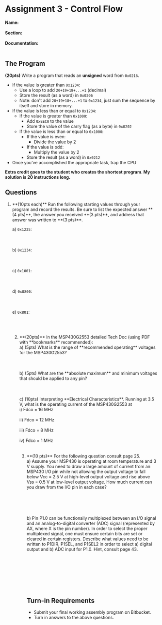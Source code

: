 # Assignment 3 - Control Flow
**Name:**
<br>
<br>
**Section:**
<br>
<br>
**Documentation:**
<br>
<br>

## The Program

**(20pts)** Write a program that reads an **unsigned** word from `0x0216`.

- If the value is greater than `0x1234`: 
    - Use a loop to add `20+19+18+...+1` (decimal)
    - Store the result (as a word) in `0x0206`
    - Note: don't add `20+19+18+...+1` to `0x1234`, just sum the sequence by itself and store in memory.
- If the value is less than or equal to `0x1234`:
    - If the value is greater than `0x1000`:
        - Add `0xEEC0` to the value
        - Store the value of the carry flag (as a byte) in `0x0202`
    - If the value is less than or equal to `0x1000`:
        - If the value is even:
            - Divide the value by 2
        - If the value is odd:
            - Multiply the value by 2
        - Store the result (as a word) in `0x0212`
- Once you've accomplished the appropriate task, trap the CPU

**Extra credit goes to the student who creates the shortest program.  My solution is 20 instructions long.**

## Questions

<ol start="1">
<li> **(10pts each)** Run the following starting values through your program and record the results.  Be sure to list the expected answer **(4 pts)**, the answer you received **(3 pts)**, and address that answer was written to **(3 pts)**.

a) `0x1235`:
<br>
<br>
<br>
<br>
b) `0x1234`:
<br>
<br>
<br>
<br>
c) `0x1001`:
<br>
<br>
<br>
<br>
d) `0x0800`:
<br>
<br>
<br>
<br>
e) `0x801`:
<br>
<br>
<br>
<br>

<ol start="2">
<li> **(20pts)** In the MSP430G2553 detailed Tech Doc (using PDF with **bookmarks** recommended): <br>
a) (5pts) What is the range of **recommended operating** voltages for the MSP430G2553? <br> <br> <br> <br>
b) (5pts) What are the **absolute maximum** and minimum voltages that should be applied to any pin? <br> <br> <br> <br>
c) (10pts) Interpreting **Electrical Characteristics**.  Running at 3.5 V, what is the operating current of the MSP430G2553 at <br>
i)	Fdco = 16 MHz <br> <br>
ii)	 Fdco = 12 MHz <br> <br>
iii)  Fdco = 8 MHz <br> <br> 
iv)	 Fdco = 1 MHz <br> <br>
<br>	
<ol start="3">
<li> **(10 pts)** For the following question consult page 25.<br>
a) Assume your MSP430 is operating at room temperature and 3 V supply.  You need to draw a large amount of current from an MSP430 I/O pin while not allowing the output voltage to fall below Vcc = 2.5 V at high-level output voltage and rise above Vss = 0.5 V at low-level output voltage.  How much current can you draw from the I/O pin in each case? <br> <br> <br> <br> <br> <br>
b) Pin P1.0 can be functionally multiplexed between an I/O signal and an analog-to-digital converter (ADC) signal (represented by AX, where X is the pin number).  In order to select the proper multiplexed signal, one must ensure certain bits are set or cleared in certain registers.  Describe what values need to be written to P1DIR, P1SEL, and P1SEL2 in order to select a) digital output and b) ADC input for P1.0.  Hint, consult page 43. <br> <br> <br> <br> <br> <br> <br> <br>

## Turn-in Requirements

- Submit your final working assembly program on Bitbucket.
- Turn in answers to the above questions.
